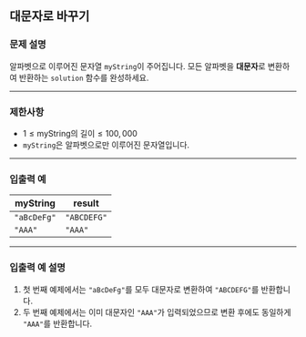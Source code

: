 ## 대문자로 바꾸기

### 문제 설명
알파벳으로 이루어진 문자열 `myString`이 주어집니다. 모든 알파벳을 **대문자**로 변환하여 반환하는 `solution` 함수를 완성하세요.

---

### 제한사항
- $1 \leq \text{myString의 길이} \leq 100,000$
- `myString`은 알파벳으로만 이루어진 문자열입니다.

---

### 입출력 예

| myString    | result      |
|-------------|-------------|
| `"aBcDeFg"` | `"ABCDEFG"` |
| `"AAA"`     | `"AAA"`     |

---

### 입출력 예 설명
1. 첫 번째 예제에서는 `"aBcDeFg"`를 모두 대문자로 변환하여 `"ABCDEFG"`를 반환합니다.
2. 두 번째 예제에서는 이미 대문자인 `"AAA"`가 입력되었으므로 변환 후에도 동일하게 `"AAA"`를 반환합니다.
